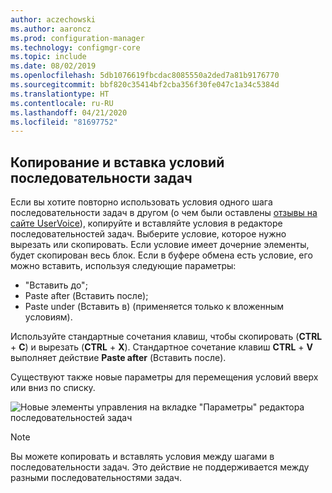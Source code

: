 ```yaml
---
author: aczechowski
ms.author: aaroncz
ms.prod: configuration-manager
ms.technology: configmgr-core
ms.topic: include
ms.date: 08/02/2019
ms.openlocfilehash: 5db1076619fbcdac8085550a2ded7a81b9176770
ms.sourcegitcommit: bbf820c35414bf2cba356f30fe047c1a34c5384d
ms.translationtype: HT
ms.contentlocale: ru-RU
ms.lasthandoff: 04/21/2020
ms.locfileid: "81697752"
---
```

## <a name="copy-and-paste-task-sequence-conditions"></a><a name="bkmk_tscondition"></a> Копирование и вставка условий последовательности задач

<!-- 4621098 -->
Если вы хотите повторно использовать условия одного шага последовательности задач в другом (о чем были оставлены [отзывы на сайте UserVoice](https://configurationmanager.uservoice.com/forums/300492-ideas/suggestions/31606324-allow-us-to-move-task-sequence-step-conditions)), копируйте и вставляйте условия в редакторе последовательностей задач. Выберите условие, которое нужно вырезать или скопировать. Если условие имеет дочерние элементы, будет скопирован весь блок. Если в буфере обмена есть условие, его можно вставить, используя следующие параметры:

- "Вставить до";
- Paste after (Вставить после);
- Paste under (Вставить в) (применяется только к вложенным условиям).

Используйте стандартные сочетания клавиш, чтобы скопировать (**CTRL** + **C**) и вырезать (**CTRL** + **X**). Стандартное сочетание клавиш **CTRL** + **V** выполняет действие **Paste after** (Вставить после).

Существуют также новые параметры для перемещения условий вверх или вниз по списку.

![Новые элементы управления на вкладке "Параметры" редактора последовательностей задач](../../media/4621098-copy-paste-ts-condition.png)

> [!Note]  
> Вы можете копировать и вставлять условия между шагами в последовательности задач. Это действие не поддерживается между разными последовательностями задач.
